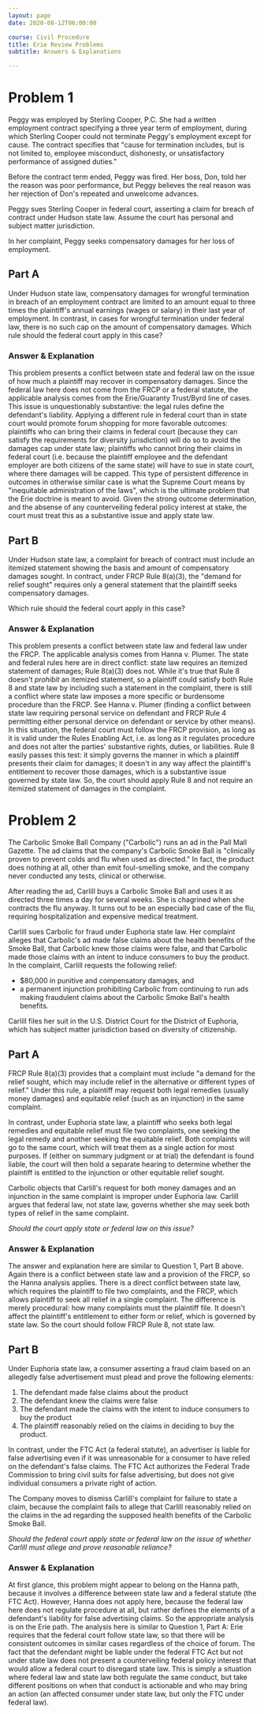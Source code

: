 ```yaml
---
layout: page
date: 2020-08-12T06:00:00

course: Civil Procedure 
title: Erie Review Problems
subtitle: Answers & Explanations

---
```


# Problem 1

Peggy was employed by Sterling Cooper, P.C. She had a written employment contract specifying a three year term of employment, during which Sterling Cooper could not terminate Peggy's employment except for cause. The contract specifies that "cause for termination includes, but is not limited to, employee misconduct, dishonesty, or unsatisfactory performance of assigned duties." 

Before the contract term ended, Peggy was fired. Her boss, Don, told her the reason was poor performance, but Peggy believes the real reason was her rejection of Don's repeated and unwelcome advances. 

Peggy sues Sterling Cooper in federal court, asserting a claim for breach of contract under Hudson state law. Assume the court has personal and subject matter jurisdiction. 

In her complaint, Peggy seeks compensatory damages for her loss of employment. 

## Part A

Under Hudson state law, compensatory damages for wrongful termination in breach of an employment contract are limited to an amount equal to three times the plaintiff's annual earnings (wages or salary) in their last year of employment. In contrast, in cases for wrongful termination under federal law, there is no such cap on the amount of compensatory damages. Which rule should the federal court apply in this case? 

### Answer & Explanation 

This problem presents a conflict between state and federal law on the issue of how much a plaintiff may recover in compensatory damages. Since the federal law here does not come from the FRCP or a federal statute, the applicable analysis comes from the Erie/Guaranty Trust/Byrd line of cases. This issue is unquestionably substantive: the legal rules define the defendant's liability. Applying a different rule in federal court than in state court would promote forum shopping for more favorable outcomes: plaintiffs who can bring their claims in federal court (because they can satisfy the requirements for diversity jurisdiction) will do so to avoid the damages cap under state law; plaintiffs who cannot bring their claims in federal court (i.e. because the plaintiff employee and the defendant employer are both citizens of the same state) will have to sue in state court, where there damages will be capped. This type of persistent difference in outcomes in otherwise similar case is what the Supreme Court means by "inequitable administration of the laws", which is the ultimate problem that the Erie doctrine is meant to avoid. Given the strong outcome determination, and the absense of any counterveiling federal policy interest at stake, the court must treat this as a substantive issue and apply state law. 

## Part B

Under Hudson state law, a complaint for breach of contract must include an itemized statement showing the basis and amount of compensatory damages sought. In contract, under FRCP Rule 8(a)(3), the "demand for relief sought" requires only a general statement that the plaintiff seeks compensatory damages. 

Which rule should the federal court apply in this case? 

### Answer & Explanation 

This problem presents a conflict between state law and federal law under the FRCP. The applicable analysis comes from Hanna v. Plumer. The state and federal rules here are in direct conflict: state law requires an itemized statement of damages; Rule 8(a)(3) does not. While it's true that Rule 8 doesn't _prohibit_ an itemized statement, so a plaintiff could satisfy both Rule 8 and state law by including such a statement in the complaint, there is still a conflict where state law imposes a more specific or burdensome procedure than the FRCP. See Hanna v. Plumer (finding a conflict between state law requiring personal service on defendant and FRCP Rule 4 permitting either personal dervice on defendant or service by other means). In this situation, the federal court must follow the FRCP provision, as long as it is valid under the Rules Enabling Act, i.e. as long as it regulates procedure and does not alter the parties' substantive rights, duties, or liabilities. Rule 8 easily passes this test: it simply governs the manner in which a plaintiff presents their claim for damages; it doesn't in any way affect the plaintiff's entitlement to recover those damages, which is a substantive issue governed by state law. So, the court should apply Rule 8 and not require an itemized statement of damages in the complaint. 


# Problem 2

The Carbolic Smoke Ball Company ("Carbolic") runs an ad in the Pall Mall Gazette. The ad claims that the company's Carbolic Smoke Ball is "clinically proven to prevent colds and flu when used as directed." In fact, the product does nothing at all, other than emit foul-smelling smoke, and the company never conducted any tests, clinical or otherwise. 

After reading the ad, Carlill buys a Carbolic Smoke Ball and uses it as directed three times a day for several weeks. She is chagrined when she contracts the flu anyway. It turns out to be an especially bad case of the flu, requiring hospitalization and expensive medical treatment. 

Carlill sues Carbolic for fraud under Euphoria state law. Her complaint alleges that Carbolic's ad made false claims about the health benefits of the Smoke Ball, that Carbolic knew those claims were false, and that Carbolic made those claims with an intent to induce consumers to buy the product. In the complaint, Carlill requests the following relief:  

- $80,000 in punitive and compensatory damages, and 
- a permanent injunction prohibiting Carbolic from continuing to run ads making fraudulent claims about the Carbolic Smoke Ball's health benefits.

Carlill files her suit in the U.S. District Court for the District of Euphoria, which has subject matter jurisdiction based on diversity of citizenship. 

## Part A

FRCP Rule 8(a)(3) provides that a complaint must include "a demand for the relief sought, which may include relief in the alternative or different types of relief." Under this rule, a plaintiff may request both legal remedies (usually money damages) and equitable relief (such as an injunction) in the same complaint. 

In contrast, under Euphoria state law, a plaintiff who seeks both legal remedies and equitable relief must file two complaints, one seeking the legal remedy and another seeking the equitable relief. Both complaints will go to the same court, which will treat them as a single action for most purposes. If (either on summary judgment or at trial) the defendant is found liable, the court will then hold a separate hearing to determine whether the plaintiff is entitled to the injunction or other equitable relief sought. 

Carbolic objects that Carlill's request for both money damages and an injunction in the same complaint is improper under Euphoria law. Carlill argues that federal law, not state law, governs whether she may seek both types of relief in the same complaint. 

_Should the court apply state or federal law on this issue?_ 

### Answer & Explanation 

The answer and explanation here are similar to Question 1, Part B above. Again there is a conflict between state law and a provision of the FRCP, so the Hanna analysis applies. There is a direct conflict between state law, which requires the plaintiff to file two complaints, and the FRCP, which allows plaintiff to seek all relief in a single complaint. The difference is merely procedural: how many complaints must the plaintiff file. It doesn't affect the plaintiff's entitlement to either form or relief, which is governed by state law. So the court should follow FRCP Rule 8, not state law. 

## Part B

Under Euphoria state law, a consumer asserting a fraud claim based on an allegedly false advertisement must plead and prove the following elements:

1. The defendant made false claims about the product
2. The defendant knew the claims were false
3. The defendant made the claims with the intent to induce consumers to buy the product
4. The plaintiff reasonably relied on the claims in deciding to buy the product. 

In contrast, under the FTC Act (a federal statute), an advertiser is liable for false advertising even if it was unreasonable for a consumer to have relied on the defendant's false claims. The FTC Act authorizes the Federal Trade Commission to bring civil suits for false advertising, but does not give individual consumers a private right of action. 

The Company moves to dismiss Carlill's complaint for failure to state a claim, because the complaint fails to allege that Carlill reasonably relied on the claims in the ad regarding the supposed health benefits of the Carbolic Smoke Ball. 

_Should the federal court apply state or federal law on the issue of whether Carlill must allege and prove reasonable reliance?_ 

### Answer & Explanation 

At first glance, this problem might appear to belong on the Hanna path, because it involves a difference between state law and a federal statute (the FTC Act). However, Hanna does not apply here, because the federal law here does not regulate procedure at all, but rather defines the elements of a defendant's liability for false advertising claims. So the appropriate analysis is on the Erie path. The analysis here is similar to Question 1, Part A: Erie requires that the federal court follow state law, so that there will be consistent outcomes in similar cases regardless of the choice of forum. The fact that the defendant might be liable under the federal FTC Act but not under state law does not present a counterveiling federal policy interest that would allow a federal court to disregard state law. This is simply a situation where federal law and state law both regulate the same conduct, but take different positions on when that conduct is actionable and who may bring an action (an affected consumer under state law, but only the FTC under federal law). 